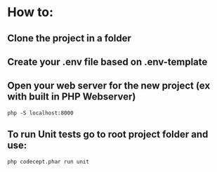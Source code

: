 # How to:

## Clone the project in a folder

## Create your .env file based on .env-template

## Open your web server for the new project (ex with built in PHP Webserver)
    php -S localhost:8000

## To run Unit tests go to root project folder and use:
    php codecept.phar run unit

